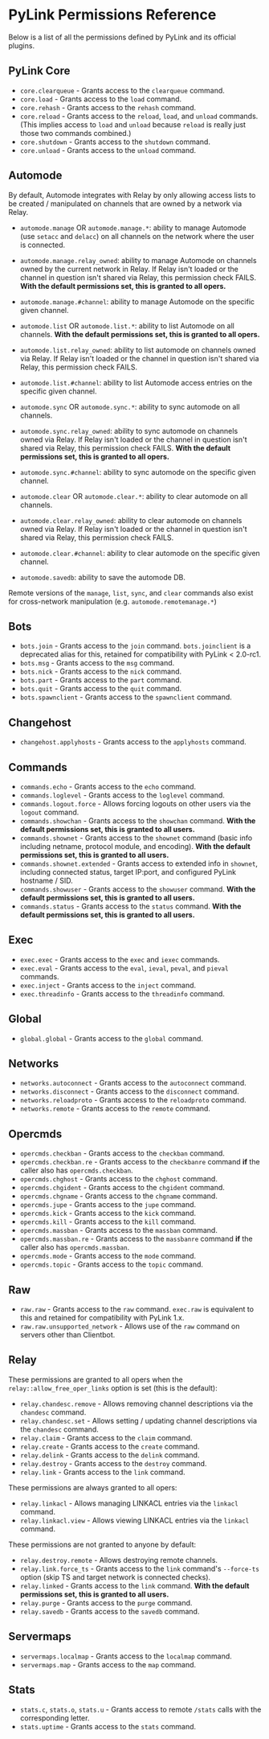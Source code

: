 # PyLink Permissions Reference

Below is a list of all the permissions defined by PyLink and its official plugins.

## PyLink Core
- `core.clearqueue` - Grants access to the `clearqueue` command.
- `core.load` - Grants access to the `load` command.
- `core.rehash` - Grants access to the `rehash` command.
- `core.reload` - Grants access to the `reload`, `load`, and `unload` commands. (This implies access to `load` and `unload` because `reload` is really just those two commands combined.)
- `core.shutdown` - Grants access to the `shutdown` command.
- `core.unload` - Grants access to the `unload` command.

## Automode

By default, Automode integrates with Relay by only allowing access lists to be created / manipulated on channels that are owned by a network via Relay.

- `automode.manage` OR `automode.manage.*`: ability to manage Automode (use `setacc` and `delacc`) on all channels on the network where the user is connected.
- `automode.manage.relay_owned`: ability to manage Automode on channels owned by the current network in Relay. If Relay isn't loaded or the channel in question isn't shared via Relay, this permission check FAILS. **With the default permissions set, this is granted to all opers.**
- `automode.manage.#channel`: ability to manage Automode on the specific given channel.

- `automode.list` OR `automode.list.*`: ability to list Automode on all channels. **With the default permissions set, this is granted to all opers.**
- `automode.list.relay_owned`: ability to list automode on channels owned via Relay. If Relay isn't loaded or the channel in question isn't shared via Relay, this permission check FAILS.
- `automode.list.#channel`: ability to list Automode access entries on the specific given channel.

- `automode.sync` OR `automode.sync.*`: ability to sync automode on all channels.
- `automode.sync.relay_owned`: ability to sync automode on channels owned via Relay. If Relay isn't loaded or the channel in question isn't shared via Relay, this permission check FAILS. **With the default permissions set, this is granted to all opers.**
- `automode.sync.#channel`: ability to sync automode on the specific given channel.

- `automode.clear` OR `automode.clear.*`: ability to clear automode on all channels.
- `automode.clear.relay_owned`: ability to clear automode on channels owned via Relay. If Relay isn't loaded or the channel in question isn't shared via Relay, this permission check FAILS.
- `automode.clear.#channel`: ability to clear automode on the specific given channel.

- `automode.savedb`: ability to save the automode DB.

Remote versions of the `manage`, `list`, `sync`, and `clear` commands also exist for cross-network manipulation (e.g. `automode.remotemanage.*`)

## Bots

- `bots.join` - Grants access to the `join` command. `bots.joinclient` is a deprecated alias for this, retained for compatibility with PyLink < 2.0-rc1.
- `bots.msg` - Grants access to the `msg` command.
- `bots.nick` - Grants access to the `nick` command.
- `bots.part` - Grants access to the `part` command.
- `bots.quit` - Grants access to the `quit` command.
- `bots.spawnclient` - Grants access to the `spawnclient` command.

## Changehost

- `changehost.applyhosts` - Grants access to the `applyhosts` command.

## Commands
- `commands.echo` - Grants access to the `echo` command.
- `commands.loglevel` - Grants access to the `loglevel` command.
- `commands.logout.force` - Allows forcing logouts on other users via the `logout` command.
- `commands.showchan` - Grants access to the `showchan` command. **With the default permissions set, this is granted to all users.**
- `commands.shownet` - Grants access to the `shownet` command (basic info including netname, protocol module, and encoding). **With the default permissions set, this is granted to all users.**
- `commands.shownet.extended` - Grants access to extended info in `shownet`, including connected status, target IP:port, and configured PyLink hostname / SID.
- `commands.showuser` - Grants access to the `showuser` command. **With the default permissions set, this is granted to all users.**
- `commands.status` - Grants access to the `status` command. **With the default permissions set, this is granted to all users.**

## Exec
- `exec.exec` - Grants access to the `exec` and `iexec` commands.
- `exec.eval` - Grants access to the `eval`, `ieval`, `peval`, and `pieval` commands.
- `exec.inject` - Grants access to the `inject` command.
- `exec.threadinfo` - Grants access to the `threadinfo` command.

## Global
- `global.global` - Grants access to the `global` command.

## Networks
- `networks.autoconnect` - Grants access to the `autoconnect` command.
- `networks.disconnect` - Grants access to the `disconnect` command.
- `networks.reloadproto` - Grants access to the `reloadproto` command.
- `networks.remote` - Grants access to the `remote` command.

## Opercmds
- `opercmds.checkban` - Grants access to the `checkban` command.
- `opercmds.checkban.re` - Grants access to the `checkbanre` command **if** the caller also has `opercmds.checkban`.
- `opercmds.chghost` - Grants access to the `chghost` command.
- `opercmds.chgident` - Grants access to the `chgident` command.
- `opercmds.chgname` - Grants access to the `chgname` command.
- `opercmds.jupe` - Grants access to the `jupe` command.
- `opercmds.kick` - Grants access to the `kick` command.
- `opercmds.kill` - Grants access to the `kill` command.
- `opercmds.massban` - Grants access to the `massban` command.
- `opercmds.massban.re` - Grants access to the `massbanre` command **if** the caller also has `opercmds.massban`.
- `opercmds.mode` - Grants access to the `mode` command.
- `opercmds.topic` - Grants access to the `topic` command.

## Raw
- `raw.raw` - Grants access to the `raw` command. `exec.raw` is equivalent to this and retained for compatibility with PyLink 1.x.
- `raw.raw.unsupported_network` - Allows use of the `raw` command on servers other than Clientbot.

## Relay
These permissions are granted to all opers when the `relay::allow_free_oper_links` option is set (this is the default):

- `relay.chandesc.remove` - Allows removing channel descriptions via the `chandesc` command.
- `relay.chandesc.set` - Allows setting / updating channel descriptions via the `chandesc` command.
- `relay.claim` - Grants access to the `claim` command.
- `relay.create` - Grants access to the `create` command.
- `relay.delink` - Grants access to the `delink` command.
- `relay.destroy` - Grants access to the `destroy` command.
- `relay.link` - Grants access to the `link` command.

These permissions are always granted to all opers:
- `relay.linkacl` - Allows managing LINKACL entries via the `linkacl` command.
- `relay.linkacl.view` - Allows viewing LINKACL entries via the `linkacl` command.

These permissions are not granted to anyone by default:
- `relay.destroy.remote` - Allows destroying remote channels.
- `relay.link.force_ts` - Grants access to the `link` command's `--force-ts` option (skip TS and target network is connected checks).
- `relay.linked` - Grants access to the `link` command. **With the default permissions set, this is granted to all users.**
- `relay.purge` - Grants access to the `purge` command.
- `relay.savedb` - Grants access to the `savedb` command.

## Servermaps
- `servermaps.localmap` - Grants access to the `localmap` command.
- `servermaps.map` - Grants access to the `map` command.

## Stats
- `stats.c`, `stats.o`, `stats.u` - Grants access to remote `/stats` calls with the corresponding letter.
- `stats.uptime` - Grants access to the `stats` command.

